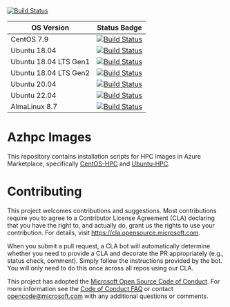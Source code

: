 [![Build Status](https://dev.azure.com/hpc-platform-team/hpc-image-val/_apis/build/status/hpc-image-build?branchName=release-monthly)](https://dev.azure.com/hpc-platform-team/hpc-image-val/_build/latest?definitionId=3&branchName=release-monthly)

|OS Version|Status Badge|
|----------|------------|
|CentOS 7.9|[![Build Status](https://dev.azure.com/hpc-platform-team/hpc-image-val/_apis/build/status/hpc-image-build?branchName=release-monthly&jobName=Validate_Virtual_Machine&configuration=Validate_Virtual_Machine%20centos7.9)](https://dev.azure.com/hpc-platform-team/hpc-image-val/_build/latest?definitionId=3&branchName=release-monthly)|
|Ubuntu 18.04|[![Build Status](https://dev.azure.com/hpc-platform-team/hpc-image-val/_apis/build/status/hpc-image-build?branchName=release-monthly&jobName=Validate_Virtual_Machine&configuration=Validate_Virtual_Machine%20ubuntu_18.04)](https://dev.azure.com/hpc-platform-team/hpc-image-val/_build/latest?definitionId=3&branchName=release-monthly)|
|Ubuntu 18.04 LTS Gen1|[![Build Status](https://dev.azure.com/hpc-platform-team/hpc-image-val/_apis/build/status/hpc-image-build?branchName=release-monthly&jobName=Validate_Virtual_Machine&configuration=Validate_Virtual_Machine%20ubuntu_18.04_LTS_gen1)](https://dev.azure.com/hpc-platform-team/hpc-image-val/_build/latest?definitionId=3&branchName=release-monthly)|
|Ubuntu 18.04 LTS Gen2|[![Build Status](https://dev.azure.com/hpc-platform-team/hpc-image-val/_apis/build/status/hpc-image-build?branchName=release-monthly&jobName=Validate_Virtual_Machine&configuration=Validate_Virtual_Machine%20ubuntu_18.04_LTS_gen2)](https://dev.azure.com/hpc-platform-team/hpc-image-val/_build/latest?definitionId=3&branchName=release-monthly)|
|Ubuntu 20.04|[![Build Status](https://dev.azure.com/hpc-platform-team/hpc-image-val/_apis/build/status/hpc-image-build?branchName=release-monthly&jobName=Validate_Virtual_Machine&configuration=Validate_Virtual_Machine%20ubuntu_20.04)](https://dev.azure.com/hpc-platform-team/hpc-image-val/_build/latest?definitionId=3&branchName=release-monthly)
|Ubuntu 22.04|[![Build Status](https://dev.azure.com/hpc-platform-team/hpc-image-val/_apis/build/status/hpc-image-build?branchName=release-monthly&jobName=Validate_Virtual_Machine&configuration=Validate_Virtual_Machine%20ubuntu_22.04)](https://dev.azure.com/hpc-platform-team/hpc-image-val/_build/latest?definitionId=3&branchName=release-monthly)
|AlmaLinux 8.7|[![Build Status](https://dev.azure.com/hpc-platform-team/hpc-image-val/_apis/build/status/hpc-image-build?branchName=release-monthly&jobName=Validate_Virtual_Machine&configuration=Validate_Virtual_Machine%20alma8.7)](https://dev.azure.com/hpc-platform-team/hpc-image-val/_build/latest?definitionId=3&branchName=release-monthly)

# Azhpc Images

This repository contains installation scripts for HPC images in Azure Marketplace, specifically [CentOS-HPC](https://azuremarketplace.microsoft.com/en-us/marketplace/apps/openlogic.centos-hpc) and [Ubuntu-HPC](https://azuremarketplace.microsoft.com/en-us/marketplace/apps/microsoft-dsvm.ubuntu-hpc).


# Contributing

This project welcomes contributions and suggestions.  Most contributions require you to agree to a
Contributor License Agreement (CLA) declaring that you have the right to, and actually do, grant us
the rights to use your contribution. For details, visit https://cla.opensource.microsoft.com.

When you submit a pull request, a CLA bot will automatically determine whether you need to provide
a CLA and decorate the PR appropriately (e.g., status check, comment). Simply follow the instructions
provided by the bot. You will only need to do this once across all repos using our CLA.

This project has adopted the [Microsoft Open Source Code of Conduct](https://opensource.microsoft.com/codeofconduct/).
For more information see the [Code of Conduct FAQ](https://opensource.microsoft.com/codeofconduct/faq/) or
contact [opencode@microsoft.com](mailto:opencode@microsoft.com) with any additional questions or comments.
